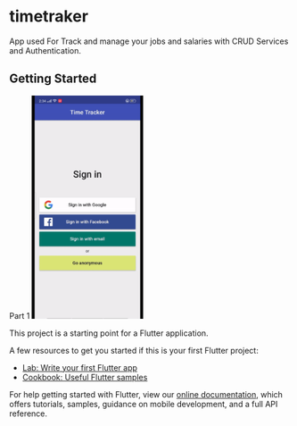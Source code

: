 # timetraker

App used For Track and manage your jobs and salaries with CRUD Services and Authentication.


## Getting Started
Part 1
<img src="GIF/time_tracker_GIF.gif" width="200">


This project is a starting point for a Flutter application.

A few resources to get you started if this is your first Flutter project:

- [Lab: Write your first Flutter app](https://flutter.dev/docs/get-started/codelab)
- [Cookbook: Useful Flutter samples](https://flutter.dev/docs/cookbook)

For help getting started with Flutter, view our
[online documentation](https://flutter.dev/docs), which offers tutorials,
samples, guidance on mobile development, and a full API reference.
